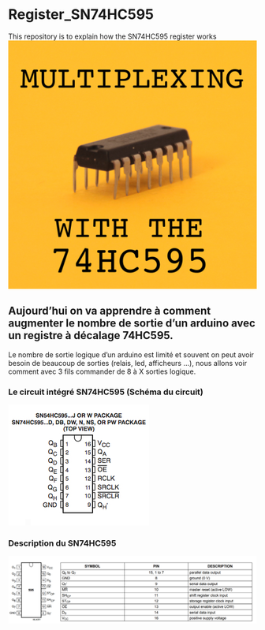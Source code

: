 # Register_SN74HC595
This repository is to explain how the SN74HC595 register works
![img](Assets/accueil.jpg)

## Aujourd’hui on va apprendre à comment augmenter le nombre de sortie d’un arduino avec un registre à décalage 74HC595.
Le nombre de sortie logique d’un arduino est limité et souvent on peut avoir besoin de beaucoup de sorties (relais, led, afficheurs …), nous allons voir comment avec 3 fils commander de 8 à X sorties logique.

### Le circuit intégré SN74HC595 (Schéma du circuit)
![img](Assets/intégré.jpg)

### Description du SN74HC595
![img](Assets/RegistreDecallageDoc.png)
